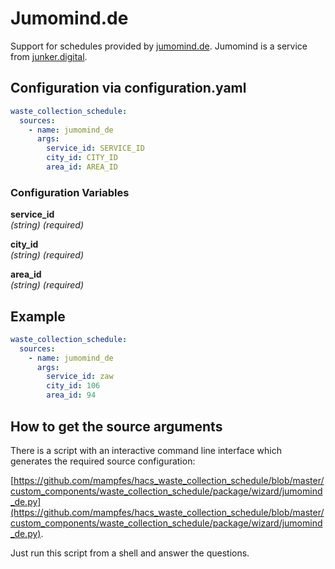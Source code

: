# Jumomind.de

Support for schedules provided by [jumomind.de](https://jumomind.de/). Jumomind is a service from [junker.digital](https://junker.digital/).

## Configuration via configuration.yaml

```yaml
waste_collection_schedule:
  sources:
    - name: jumomind_de
      args:
        service_id: SERVICE_ID
        city_id: CITY_ID
        area_id: AREA_ID
```

### Configuration Variables

**service_id**<br>
*(string) (required)*

**city_id**<br>
*(string) (required)*

**area_id**<br>
*(string) (required)*

## Example

```yaml
waste_collection_schedule:
  sources:
    - name: jumomind_de
      args:
        service_id: zaw
        city_id: 106
        area_id: 94
```

## How to get the source arguments

There is a script with an interactive command line interface which generates the required source configuration:

[https://github.com/mampfes/hacs_waste_collection_schedule/blob/master/custom_components/waste_collection_schedule/package/wizard/jumomind_de.py](https://github.com/mampfes/hacs_waste_collection_schedule/blob/master/custom_components/waste_collection_schedule/package/wizard/jumomind_de.py).

Just run this script from a shell and answer the questions.
